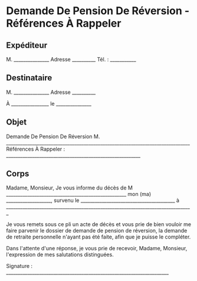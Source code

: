 # Demande De Pension De Réversion - Références À Rappeler

## Expéditeur

M. _______________
Adresse __________
Tél. : ___________

## Destinataire

M. _______________
Adresse __________

À ________________
le _______________

## Objet

Demande De Pension De Réversion
M. ______________________________________________________________________________
Références À Rappeler : _________________________________________________________

## Corps

Madame, Monsieur,
Je vous informe du décès de M ___________________________________________________
mon (ma) ___________________, survenu le ________________________________________
à _______________________________________________________________________________

Je vous remets sous ce pli un acte de décès et vous prie de bien vouloir me faire parvenir le dossier de demande de pension de réversion, la demande de retraite personnelle n'ayant pas été faite, afin que je puisse le compléter.

Dans l'attente d'une réponse, je vous prie de recevoir, Madame, Monsieur, l'expression de mes salutations distinguées.

Signature : _____________________________________________________________________
